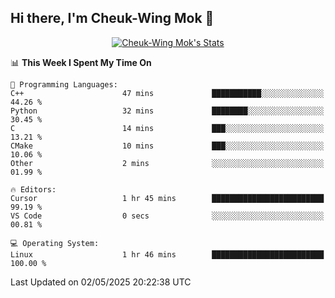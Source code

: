 ## Hi there, I'm Cheuk-Wing Mok 👋

<!--
**mozro0327/mozro0327** is a ✨ _special_ ✨ repository because its `README.md` (this file) appears on your GitHub profile.

Here are some ideas to get you started:

- 🔭 I’m currently working on ...
- 🌱 I’m currently learning ...
- 👯 I’m looking to collaborate on ...
- 🤔 I’m looking for help with ...
- 💬 Ask me about ...
- 📫 How to reach me: ...
- 😄 Pronouns: ...
- ⚡ Fun fact: ...
-->

<p align="center">
  <a href="https://github.com/mozro0327" class="rich-diff-level-one">
    <img src="https://github-readme-stats.vercel.app/api?username=mozro0327&title_color=333&text_color=777" alt="Cheuk-Wing Mok's Stats" >
    <!-- &hide=issues
    <img src="https://github-readme-stats.vercel.app/api?username=mozro0327&hide=issues&title_color=333&text_color=777" alt="Cheuk-Wing Mok's Stats" >
    -->
  </a>
</p>

<!--START_SECTION:waka-->
📊 **This Week I Spent My Time On** 

```text
💬 Programming Languages: 
C++                      47 mins             ███████████░░░░░░░░░░░░░░   44.26 % 
Python                   32 mins             ████████░░░░░░░░░░░░░░░░░   30.45 % 
C                        14 mins             ███░░░░░░░░░░░░░░░░░░░░░░   13.21 % 
CMake                    10 mins             ███░░░░░░░░░░░░░░░░░░░░░░   10.06 % 
Other                    2 mins              ░░░░░░░░░░░░░░░░░░░░░░░░░   01.99 % 

🔥 Editors: 
Cursor                   1 hr 45 mins        █████████████████████████   99.19 % 
VS Code                  0 secs              ░░░░░░░░░░░░░░░░░░░░░░░░░   00.81 % 

💻 Operating System: 
Linux                    1 hr 46 mins        █████████████████████████   100.00 % 
```


 Last Updated on 02/05/2025 20:22:38 UTC
<!--END_SECTION:waka-->
